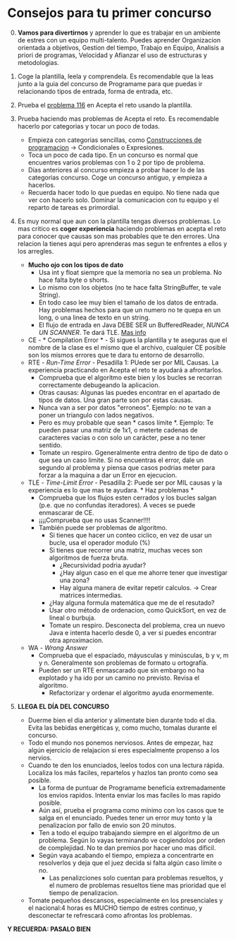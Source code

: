 # Consejos para tu primer concurso
0. **Vamos para divertirnos** y aprender lo que es trabajar en un ambiente de estres con un equipo multi-talento. Puedes aprender Organizacion orientada a objetivos, Gestion del tiempo, Trabajo en Equipo, Analisis a priori de programas, Velocidad y Afianzar el uso de estructuras y metodologias.
1. Coge la plantilla, leela y comprendela. Es recomendable que la leas junto a la guia del concurso de Programame para que puedas ir 
relacionando tipos de entrada, forma de entrada, etc. 

2. Prueba el [problema 116](https://www.aceptaelreto.com/problem/statement.php?id=116) en Acepta el reto usando la plantilla.

3. Prueba haciendo mas problemas de Acepta el reto. Es recomendable hacerlo por categorias y tocar un poco de todas.
    * Empieza con categorias sencillas, como [Construcciones de programacion](https://www.aceptaelreto.com/problems/categories.php/?cat=3) -> Condicionales o Expresiones.
    * Toca un poco de cada tipo. En un concurso es normal que encuentres varios problemas con 1 o 2 por tipo de problema.
    * Dias anteriores al concurso empieza a probar hacer lo de las categorias concurso. Coge un concurso antiguo, y empieza a hacerlos.
    * Recuerda hacer todo lo que puedas en equipo. No tiene nada que ver con hacerlo solo. Dominar la comunicacion con tu equipo y el reparto de tareas es primordial.
4. Es muy normal que aun con la plantilla tengas diversos problemas. Lo mas critico es **coger experiencia** haciendo problemas en
    acepta el reto para conocer que causas son mas probables que te den errores. Una relacion la tienes aqui pero aprenderas mas
    segun te enfrentes a ellos y los arregles.
    * **Mucho ojo con los tipos de dato**
      * Usa int y float siempre que la memoria no sea un problema. No hace falta byte o shorts.
      * Lo mismo con los objetos (no te hace falta StringBuffer, te vale String). 
      * En todo caso lee muy bien el tamaño de los datos de entrada. Hay problemas hechos para que un numero no te quepa en un long, o una linea de texto en un string.
      * El flujo de entrada en Java DEBE SER un BufferedReader, *NUNCA UN SCANNER*. Te dará TLE. [Mas info](http://stackoverflow.com/questions/2231369/scanner-vs-bufferedreader)
    * CE - * Compilation Error * - Si sigues la plantilla y te aseguras que el nombre de la clase es el mismo que el archivo, cualquier CE posible son los mismos errores que te dara tu entorno de desarrollo.
    * RTE - *Run-Time Error* - Pesadilla 1: PUede ser por MIL Causas. La experiencia practicando en Acepta el reto te ayudará a afrontarlos.
      * Comprueba que el algoritmo este bien y los bucles se recorran correctamente debugeando la aplicacion.
      * Otras causas: Algunas las puedes encontrar en el apartado de tipos de datos. Una gran parte son por estas causas.
      * Nunca van a ser por datos "erroneos". Ejemplo: no te van a poner un triangulo con lados negativos.
      * Pero es muy probable que sean * casos límite *. Ejemplo: Te pueden pasar una matriz de 1x1, o meterte cadenas de caracteres vacias o con solo un carácter, pese a no tener sentido.
      * Tomate un respiro. Ggeneralmente entra dentro de tipo de dato o que sea un caso limite. Si no encuentras el error, dale un segundo al problema y piensa que casos podrias meter para forzar a la maquina a dar un Error en ejecucion.
    * TLE - *Time-Limit Error* - Pesadilla 2: Puede ser por MIL causas y la experiencia es lo que mas te ayudara. * Haz problemas *
      * Comprueba que los flujos esten cerrados y los bucles salgan (p.e. que no confundas iteradores). A veces se puede enmascarar de CE.
      * ¡¡¡¡Comprueba que no usas Scanner!!!!
      * También puede ser problemas de algoritmo. 
        * Si tienes que hacer un conteo ciclico, en vez de usar un bucle, usa el operador modulo (%) 
        * Si tienes que recorrer una matriz, muchas veces son algoritmos de fuerza bruta.
          * ¿Recursividad podria ayudar?
          * ¿Hay algun caso en el que me ahorre tener que investigar una zona?
          * Hay alguna manera de evitar repetir calculos. -> Crear matrices intermedias.
        * ¿Hay alguna formula matemática que me de el resutado?
        * Usar otro método de ordenacion, como QuickSort, en vez de lineal o burbuja.
        * Tomate un respiro. Desconecta del problema, crea un nuevo Java e intenta hacerlo desde 0, a ver si puedes encontrar otra aproximacion.
    * WA - *Wrong Answer* 
        * Comprueba que el espaciado, máyusculas y minúsculas, b y v, m y n. Generalmente son problemas de formato u ortografía.
        * Pueden ser un RTE enmascarado que sin embargo no ha explotado y ha ido por un camino no previsto. Revisa el algoritmo.
          * Refactorizar y ordenar el algoritmo ayuda enormemente.
5. **LLEGA EL DÍA DEL CONCURSO**
    * Duerme bien el dia anterior y alimentate bien durante todo el dia. Evita las bebidas energéticas y, como mucho, tomalas durante el concurso.
    * Todo el mundo nos ponemos nerviosos. Antes de empezar, haz algún ejercicio de relajacion si eres especialmente propenso a los nervios.
    * Cuando te den los enunciados, leelos todos con una lectura rápida. Localiza los más faciles, repartelos y hazlos tan pronto como sea posible.
      * La forma de puntuar de Programame beneficia extremadamente los envios rapidos. Intenta enviar los mas faciles lo mas rapido posible.
      * Aún así, prueba el programa como mínimo con los casos que te salga en el enunciado. Puedes tener un error muy tonto y la penalizacion por fallo de envio son 20 minutos.
      * Ten a todo el equipo trabajando siempre en el algoritmo de un problema. Según lo vayas terminando ve cogiendolos por orden de complejidad. No te dan premios por hacer uno mas díficil.
      * Según vaya acabando el tiempo, empieza a concentrarte en resolverlos y deja que el juez decida si falta algún caso límite o no.
        * Las penalizciones solo cuentan para problemas resueltos, y el numero de problemas resueltos tiene mas prioridad que el tiempo de penalizacion.
    * Tomate pequeños descansos, especialmente en los presenciales y el nacional:4 horas es MUCHO tiempo de estres continuo, y desconectar te refrescará como afrontas los problemas.    
    
    
**Y RECUERDA: PASALO BIEN**
